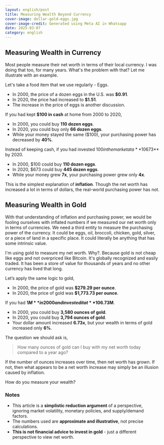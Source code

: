 ```yaml
---
layout: english/post
title: Measuring Wealth Beyond Currency
cover-image: dollar-gold-eggs.jpg
cover-image-credit: Generated using Meta AI in Whatsapp
date: 2025-03-07
category: english
---
```


## Measuring Wealth in Currency

Most people measure their net worth in terms of their local currency. I was doing that too, for many years. What's the problem with that? Let me illustrate with an example.

Let's take a food item that we use regularly - Eggs.

- In 2000, the price of a dozen eggs in the U.S. was **$0.91**.
- In 2020, the price had increased to **$1.51**.
- The increase in the price of eggs is another discussion.

If you had kept **$100 in cash** at home from 2000 to 2020,
- In 2000, you could buy **110 dozen eggs**.
- In 2020, you could buy only **66 dozen eggs**.
- While your money stayed the same ($100), your purchasing power has decreased by **40%**.

Instead of keeping cash, if you had invested $100 in the market at a **10% annual return**, it would have grown to **$673** by 2020.
- In 2000, $100 could buy **110 dozen eggs**.
- In 2020, $673 could buy **445 dozen eggs**.
- While your money grew **7x**, your purchasing power grew only **4x**.

This is the simplest explanation of **inflation**. Though the net worth has increased a lot in terms of dollars, the real-world purchasing power has not.

## Measuring Wealth in Gold

With that understanding of inflation and purchasing power, we would be fooling ourselves with inflated numbers if we measured our net worth only in terms of currencies. We need a third entity to measure the purchasing power of the currency. It could be eggs, oil, broccoli, chicken, gold, silver, or a piece of land in a specific place. It could literally be anything that has some intrinsic value.

I'm using gold to measure my net worth. Why?. Because gold is not cheap like eggs and not overpriced like Bitcoin. It's globally recognized and easily traded. It has been a store of value for thousands of years and no other currency has lived that long.

Let’s apply the same logic to gold,

- In 2000, the price of gold was **$279.29 per ounce**.
- In 2020, the price of gold was **$1,773.73 per ounce**.

If you had **$1M** in 2000 and invested it at **10% annual return**, by 2020, you’d have **$6.73M**.
- In 2000, you could buy **3,580 ounces of gold**.
- In 2020, you could buy **3,794 ounces of gold**.
- Your dollar amount increased **6.73x**, but your wealth in terms of gold increased only **6%**.

The question we should ask is,

> How many ounces of gold can I buy with my net worth today compared to a year ago?

If the number of ounces increases over time, then net worth has grown. If not, then what appears to be a net worth increase may simply be an illusion caused by inflation.

How do you measure your wealth?

### Notes

- This article is a **simplistic reduction argument** of a perspective, ignoring market volatility, monetary policies, and supply/demand factors.
- The numbers used are **approximate and illustrative**, not precise calculations.
- **This is not financial advice to invest in gold** - just a different perspective to view net worth.
